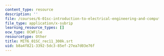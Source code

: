 ```yaml
---
content_type: resource
description: ''
file: /courses/6-01sc-introduction-to-electrical-engineering-and-computer-science-i-spring-2011/b8a4f82133925dc385ef27ea7d03e76f_MIT6_01SC_rec11_300k.vtt
file_type: application/x-subrip
learning_resource_types: []
ocw_type: OCWFile
resourcetype: Other
title: MIT6_01SC_rec11_300k.srt
uid: b8a4f821-3392-5dc3-85ef-27ea7d03e76f
---
```

